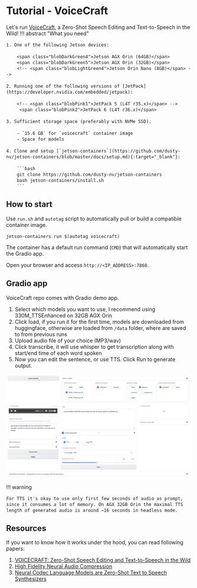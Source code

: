 # Tutorial - VoiceCraft

Let's run [VoiceCraft](https://github.com/jasonppy/VoiceCraft), a Zero-Shot Speech Editing and Text-to-Speech in the Wild!
!!! abstract "What you need"

    1. One of the following Jetson devices:

        <span class="blobDarkGreen4">Jetson AGX Orin (64GB)</span>
        <span class="blobDarkGreen5">Jetson AGX Orin (32GB)</span>
        <!-- <span class="blobLightGreen4">Jetson Orin Nano (8GB)</span> -->

    2. Running one of the following versions of [JetPack](https://developer.nvidia.com/embedded/jetpack):

        <!-- <span class="blobPink1">JetPack 5 (L4T r35.x)</span> -->
         <span class="blobPink2">JetPack 6 (L4T r36.x)</span>

    3. Sufficient storage space (preferably with NVMe SSD).

        - `15.6 GB` for `voicecraft` container image
        - Space for models

    4. Clone and setup [`jetson-containers`](https://github.com/dusty-nv/jetson-containers/blob/master/docs/setup.md){:target="_blank"}:
    
		```bash
		git clone https://github.com/dusty-nv/jetson-containers
		bash jetson-containers/install.sh
		``` 

## How to start

Use `run.sh` and `autotag` script to automatically pull or build a compatible container image.

```
jetson-containers run $(autotag voicecraft)
```

The container has a default run command (`CMD`) that will automatically start the Gradio app.

Open your browser and access `http://<IP_ADDRESS>:7860`.

<!-- > The default password for Jupyter Lab is `nvidia`. -->

## Gradio app

VoiceCraft repo comes with Gradio demo app.

1. Select which models you want to use, I recommend using 330M_TTSEnhanced on 32GB AGX Orin
2. Click load, if you run it for the first time, models are downloaded from huggingface, otherwise are loaded from ```/data``` folder, where are saved to from previous runs
3. Upload audio file of your choice (MP3/wav)
4. Click transcribe, it will use whisper to get transcription along with start/end time of each word spoken
5. Now you can edit the sentence, or use TTS. Click Run to generate output.


![](./images/voicecraft_load_models.png)


!!! warning

    For TTS it's okay to use only first few seconds of audio as prompt, since it consumes a lot of memory. On AGX 32GB Orin the maximal TTS length of generated audio is around ~16 seconds in headless mode.


## Resources
If you want to know how it works under the hood, you can read following papers:

1.  [VOICECRAFT: Zero-Shot Speech Editing and Text-to-Speech in the Wild](https://arxiv.org/pdf/2403.16973)
2.  [High Fidelity Neural Audio Compression](https://arxiv.org/pdf/2210.13438)
3.  [Neural Codec Language Models are Zero-Shot Text to Speech Synthesizers](https://arxiv.org/pdf/2301.02111)